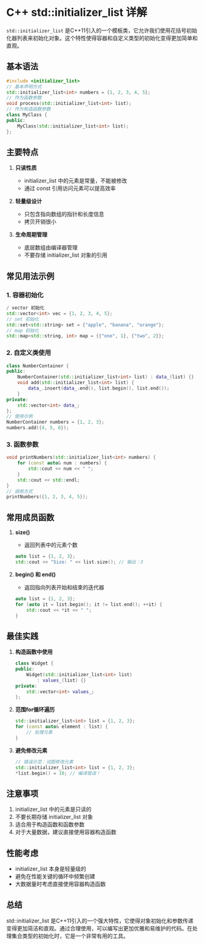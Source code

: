 # C++ std::initializer_list 详解

`std::initializer_list` 是C++11引入的一个模板类，它允许我们使用花括号初始化器列表来初始化对象。这个特性使得容器和自定义类型的初始化变得更加简单和直观。

## 基本语法

```cpp
#include <initializer_list>
// 基本声明方式
std::initializer_list<int> numbers = {1, 2, 3, 4, 5};
// 作为函数参数
void process(std::initializer_list<int> list);
// 作为构造函数参数
class MyClass {
public:
    MyClass(std::initializer_list<int> list);
};
```

## 主要特点

1. **只读性质**
   - initializer_list 中的元素是常量，不能被修改
   - 通过 const 引用访问元素可以提高效率

2. **轻量级设计**
   - 只包含指向数组的指针和长度信息
   - 拷贝开销很小

3. **生命周期管理**
   - 底层数组由编译器管理
   - 不要存储 initializer_list 对象的引用

## 常见用法示例

### 1. 容器初始化
```cpp
/ vector 初始化
std::vector<int> vec = {1, 2, 3, 4, 5};
// set 初始化
std::set<std::string> set = {"apple", "banana", "orange"};
// map 初始化
std::map<std::string, int> map = {{"one", 1}, {"two", 2}};
```

### 2. 自定义类使用
```cpp
class NumberContainer {
public:
    NumberContainer(std::initializer_list<int> list) : data_(list) {}
    void add(std::initializer_list<int> list) {
        data_.insert(data_.end(), list.begin(), list.end());
    }
private:
    std::vector<int> data_;
};
// 使用示例
NumberContainer numbers = {1, 2, 3};
numbers.add({4, 5, 6});
```

### 3. 函数参数
```cpp
void printNumbers(std::initializer_list<int> numbers) {
    for (const auto& num : numbers) {
        std::cout << num << " ";
    }
    std::cout << std::endl;
}
// 调用方式
printNumbers({1, 2, 3, 4, 5});

```

## 常用成员函数

1. **size()**
   - 返回列表中的元素个数
   ```cpp
   auto list = {1, 2, 3};
   std::cout << "Size: " << list.size(); // 输出：3
   ```

2. **begin() 和 end()**
   - 返回指向列表开始和结束的迭代器
   ```cpp
   auto list = {1, 2, 3};
   for (auto it = list.begin(); it != list.end(); ++it) {
       std::cout << *it << " ";
   }
   ```

## 最佳实践

1. **构造函数中使用**
   ```cpp
   class Widget {
   public:
       Widget(std::initializer_list<int> list) 
           : values_(list) {}
   private:
       std::vector<int> values_;
   };
   ```

2. **范围for循环遍历**
   ```cpp
   std::initializer_list<int> list = {1, 2, 3};
   for (const auto& element : list) {
       // 处理元素
   }
   ```

3. **避免修改元素**
   ```cpp
   // 错误示范：试图修改元素
   std::initializer_list<int> list = {1, 2, 3};
   *list.begin() = 10; // 编译错误！
   ```

## 注意事项

1. initializer_list 中的元素是只读的
2. 不要长期存储 initializer_list 对象
3. 适合用于构造函数和函数参数
4. 对于大量数据，建议直接使用容器构造函数

## 性能考虑

- initializer_list 本身是轻量级的
- 避免在性能关键的循环中频繁创建
- 大数据量时考虑直接使用容器构造函数

## 总结

std::initializer_list 是C++11引入的一个强大特性，它使得对象初始化和参数传递变得更加简洁和直观。通过合理使用，可以编写出更加优雅和易维护的代码。在处理集合类型的初始化时，它是一个非常有用的工具。